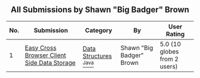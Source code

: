 ﻿<div align="center">

## All Submissions by Shawn "Big Badger" Brown

</div>

No.  | Submission | Category | By   | User Rating
---- | ---------- | -------- | ---- | -----------
1 | [Easy Cross Browser Client Side Data Storage<br />](https://github.com/Planet-Source-Code/shawn-big-badger-brown-easy-cross-browser-client-side-data-storage__2-2568) | [Data Structures<br /><sup>Java</sup>](../ByCategory/data-structures__2-67.md) | Shawn "Big Badger" Brown | 5.0 (10 globes from 2 users)
